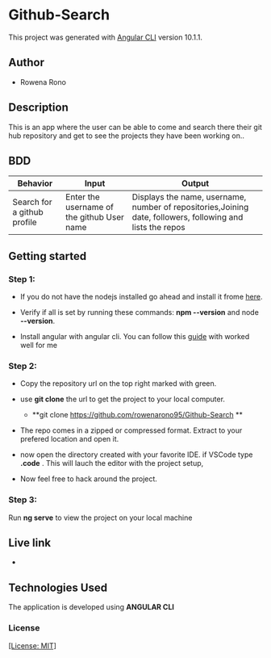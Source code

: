 # Github-Search

This project was generated with [Angular CLI](https://github.com/angular/angular-cli) version 10.1.1.

## Author
* Rowena Rono

## Description

This is an app where the user can be able to come and search there their git hub repository and get to see the projects they have been working on..

## BDD ##
| Behavior                  | Input                     | Output                    |
| ------------------------- | ------------------------- | ------------------------- |
| Search for a github profile |Enter the username of the github User name | Displays the name, username, number of repositories,Joining date, followers, following and lists the repos 


## Getting started

### Step 1:

* If you do not have the nodejs installed go ahead and install it frome [here](https://nodejs.org/en/).

* Verify if all is set by running these commands: **npm --version** and node **--version**.

* Install angular with angular cli. You can follow this [guide](https://codeburst.io/how-to-build-an-angular-app-with-angular-cli-in-a-couple-of-minutes-43089d3ab272) with worked well for me

### Step 2: 

* Copy the repository url on the top right marked with green.
* use **git clone** the url to get the project to your local computer.


    * **git clone https://github.com/rowenarono95/Github-Search **
*   The repo comes in a zipped or compressed format. Extract to your prefered location and open it.

* now open the directory created with your favorite IDE. if VSCode type **.code** . This will lauch the editor with the project setup, 

* Now feel free to hack around the project.

### Step 3:
Run **ng serve** to view the project on your local machine

## Live link

*
## Technologies Used
The application is developed using **ANGULAR CLI**

### License

 [[License: MIT]](Licence.md)


